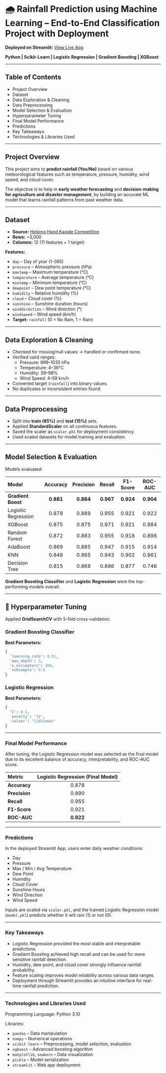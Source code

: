 # 🌧️ Rainfall Prediction using Machine Learning – End-to-End Classification Project with Deployment  

**Deployed on Streamlit:** [View Live App](https://machine-learning-projects-ybfz623eymahcbuoivphly.streamlit.app/)  

**Python | Scikit-Learn | Logistic Regression | Gradient Boosting | XGBoost**

---

## Table of Contents  
- Project Overview  
- Dataset  
- Data Exploration & Cleaning  
- Data Preprocessing  
- Model Selection & Evaluation  
- Hyperparameter Tuning  
- Final Model Performance  
- Predictions  
- Key Takeaways  
- Technologies & Libraries Used  

---

## Project Overview  
This project aims to **predict rainfall (Yes/No)** based on various meteorological features such as temperature, pressure, humidity, wind speed, and cloud cover.  

The objective is to help in **early weather forecasting** and **decision-making for agriculture and disaster management**, by building an accurate ML model that learns rainfall patterns from past weather data.  

---

## Dataset  
- **Source:** [Helping Hand Kaggle Competition](https://www.kaggle.com/competitions/helping-hand/data)  
- **Rows:** ~3,000  
- **Columns:** 12 (11 features + 1 target)

**Features:**
- `day` – Day of year (1–365)  
- `pressure` – Atmospheric pressure (hPa)  
- `maxtemp` – Maximum temperature (°C)  
- `temparature` – Average temperature (°C)  
- `mintemp` – Minimum temperature (°C)  
- `dewpoint` – Dew point temperature (°C)  
- `humidity` – Relative humidity (%)  
- `cloud` – Cloud cover (%)  
- `sunshine` – Sunshine duration (hours)  
- `winddirection` – Wind direction (°)  
- `windspeed` – Wind speed (km/h)  
- **Target:** `rainfall` (0 = No Rain, 1 = Rain)

---

## Data Exploration & Cleaning  
- Checked for missing/null values → handled or confirmed none.  
- Verified valid ranges:
  - Pressure: 999–1035 hPa  
  - Temperature: 4–36°C  
  - Humidity: 39–98%  
  - Wind Speed: 4–59 km/h  
- Converted target (`rainfall`) into binary values.  
- No duplicates or inconsistent entries found.  

---

## Data Preprocessing  
- Split into **train (85%)** and **test (15%)** sets.  
- Applied **StandardScaler** on all continuous features.  
- Saved the scaler as `scaler.pkl` for deployment consistency.  
- Used scaled datasets for model training and evaluation.  

---

## Model Selection & Evaluation  
Models evaluated:

| Model | Accuracy | Precision | Recall | F1-Score | ROC-AUC |
|:------|:---------:|:----------:|:-------:|:---------:|:--------:|
| **Gradient Boost** | **0.881** | **0.884** | **0.967** | **0.924** | **0.904** |
| Logistic Regression | 0.878 | 0.889 | 0.955 | 0.921 | 0.922 |
| XGBoost | 0.875 | 0.875 | 0.971 | 0.921 | 0.884 |
| Random Forest | 0.872 | 0.883 | 0.955 | 0.918 | 0.898 |
| AdaBoost | 0.869 | 0.885 | 0.947 | 0.915 | 0.914 |
| KNN | 0.848 | 0.865 | 0.943 | 0.902 | 0.861 |
| Decision Tree | 0.815 | 0.868 | 0.886 | 0.877 | 0.746 |

**Gradient Boosting Classifier** and **Logistic Regression** were the top-performing models overall.

---

## 🔧 Hyperparameter Tuning  
Applied **GridSearchCV** with 5-fold cross-validation.

### Gradient Boosting Classifier  
**Best Parameters:**
```python
{
  'learning_rate': 0.01,
  'max_depth': 3,
  'n_estimators': 300,
  'subsample': 0.8
}
```
### Logistic Regression
**Best Parameters:**
```python
{
  'C': 0.1,
  'penalty': 'l2',
  'solver': 'liblinear'
}
```

---
### Final Model Performance
After tuning, the Logistic Regression model was selected as the final model due to its excellent balance of accuracy, interpretability, and ROC-AUC score.

| Metric        | Logistic Regression (Final Model) |
| :------------ | :-------------------------------: |
| **Accuracy**  |               0.878               |
| **Precision** |               0.890               |
| **Recall**    |               0.955               |
| **F1-Score**  |               0.921               |
| **ROC-AUC**   |             **0.922**             |


---

### Predictions

In the deployed Streamlit App, users enter daily weather conditions:

- Day
- Pressure
- Max / Min / Avg Temperature
- Dew Point
- Humidity
- Cloud Cover
- Sunshine Hours
- Wind Direction
- Wind Speed

Inputs are scaled via `scaler.pkl`, and the trained Logistic Regression model (`model.pkl`) predicts whether it will rain (1) or not (0).

---
### Key Takeaways

- Logistic Regression provided the most stable and interpretable predictions.
- Gradient Boosting achieved high recall and can be used for more sensitive rainfall detection.
- Humidity, dew point, and cloud cover strongly influence rainfall probability.
- Feature scaling improves model reliability across various data ranges.
- Deployment through Streamlit provides an intuitive interface for real-time rainfall prediction.

---

### Technologies and Libraries Used
Programming Language: Python 3.10

Libraries:
- `pandas` – Data manipulation
- `numpy` – Numerical operations
- `scikit-learn` – Preprocessing, model selection, evaluation
- `xgboost` – Advanced boosting algorithm
- `matplotlib`, `seaborn` – Data visualization
- `pickle` – Model serialization
- `streamlit` – Web app deployment











